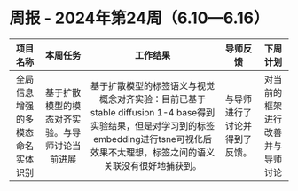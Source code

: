 # 周报 - 2024年第24周（6.10—6.16）


|  项目名称  | 本周任务 | 工作结果 | 导师反馈 |  下周计划| 
|:----------:|:--------:|:--------:|:--------:|:--------:|
|  全局信息增强的多模态命名实体识别       | 基于扩散模型的模态对齐实验。与导师讨论当前进展 |基于扩散模型的标签语义与视觉概念对齐实验：目前已基于stable diffusion 1-4 base得到实验结果，但是对学习到的标签embedding进行tsne可视化后效果不太理想，标签之间的语义关联没有很好地捕获到。| 与导师进行了讨论并得到了反馈。  | 对当前的框架进行改善并与导师讨论